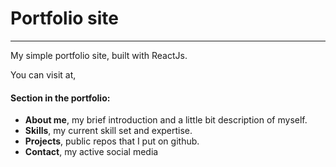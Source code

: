 # Portfolio site

---

My simple portfolio site, built with ReactJs.

You can visit at,

#### Section in the portfolio:

- **About me**, my brief introduction and a little bit description of myself.
- **Skills**, my current skill set and expertise.
- **Projects**, public repos that I put on github.
- **Contact**, my active social media
